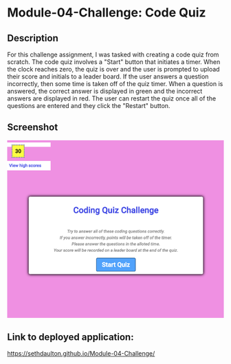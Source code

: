 # Module-04-Challenge: Code Quiz

## Description

For this challenge assignment, I was tasked with creating a code quiz from scratch. The code quiz involves a "Start" button that initiates a timer. When the clock reaches zero, the quiz is over and the user is prompted to upload their score and initials to a leader board. If the user answers a question incorrectly, then some time is taken off of the quiz timer. When a question is answered, the correct answer is displayed in green and the incorrect answers are displayed in red. The user can restart the quiz once all of the questions are entered and they click the "Restart" button.

## Screenshot

![alt text](assets/images/Module-04-Challenge-ScreenShot.png)

## Link to deployed application:

https://sethdaulton.github.io/Module-04-Challenge/



